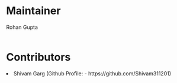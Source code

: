 <H1> Maintainer </H1>
Rohan Gupta

<br>
<br>

<H1> Contributors </H1>

<li>Shivam Garg (Github Profile: - https://github.com/Shivam311201) </li>
